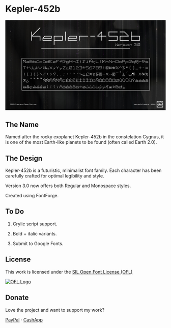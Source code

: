 Kepler-452b
===========

![Glyphs Preview](./preview.jpg)



The Name
--------

Named after the rocky exoplanet Kepler-452b in the constelation Cygnus, it is one of the most Earth-like planets to be found (often called Earth 2.0).



The Design
----------

Kepler-452b is a futuristic, minimalist font family. Each character has been carefully crafted for optimal legibility and style.

Version 3.0 now offers both Regular and Monospace styles. 

Created using FontForge.





To Do
-----

1. Crylic script support.

2. Bold + italic variants.

3. Submit to Google Fonts.



License
-------

This work is licensed under the [SIL Open Font License (OFL)](https://scripts.sil.org/OFL_web)

[![OFL Logo](https://scripts.sil.org/cms/sites/nrsi/media/OFL_logo_rect_color.png)](https://scripts.sil.org/OFL_web)



Donate
------

Love the project and want to support my work?

[PayPal](https://paypal.me/sammurphey)  ·  [CashApp](https://cash.app/$weirdoonthebus)

